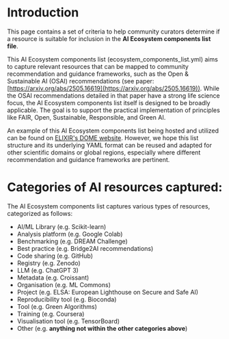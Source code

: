 # Introduction

This page contains a set of criteria to help community curators determine if a resource is suitable for inclusion in the **AI Ecosystem components list file**.

This AI Ecosystem components list (ecosystem_components_list.yml) aims to capture relevant resources that can be mapped to community recommendation and guidance frameworks, such as the Open & Sustainable AI (OSAI) recommendations (see paper: [https://arxiv.org/abs/2505.16619](https://arxiv.org/abs/2505.16619)). While the OSAI recommendations detailed in that paper have a strong life science focus, the AI Ecosystem components list itself is designed to be broadly applicable. The goal is to support the practical implementation of principles like FAIR, Open, Sustainable, Responsible, and Green AI.

An example of this AI Ecosystem components list being hosted and utilized can be found on [ELIXIR's DOME website](https://dome-ml.org/ai-ecosystem). However, we hope this list structure and its underlying YAML format can be reused and adapted for other scientific domains or global regions, especially where different recommendation and guidance frameworks are pertinent.

# Categories of AI resources captured:

The AI Ecosystem components list captures various types of resources, categorized as follows:

- AI/ML Library (e.g. Scikit-learn)
- Analysis platform (e.g. Google Colab)
- Benchmarking (e.g. DREAM Challenge)
- Best practice (e.g. Bridge2AI recommendations)
- Code sharing (e.g. GitHub)
- Registry (e.g. Zenodo)
- LLM (e.g. ChatGPT 3)
- Metadata (e.g. Croissant)
- Organisation (e.g. ML Commons)
- Project (e.g. ELSA: European Lighthouse on Secure and Safe AI)
- Reproducibility tool (e.g. Bioconda)
- Tool (e.g. Green Algorithms)
- Training (e.g. Coursera)
- Visualisation tool (e.g. TensorBoard)
- Other (e.g. **anything not within the other categories above**)
